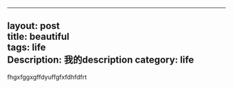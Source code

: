 
---
layout: post   
title: beautiful  
tags: life       
Description: 我的description
category: life
---
fhgxfggxgffdyuffgfxfdhfdfrt